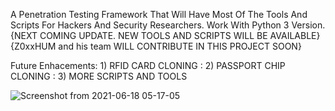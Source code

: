 A Penetration Testing Framework That Will Have Most Of The Tools And Scripts For Hackers And Security Researchers. Work With Python 3 Version.  {NEXT COMING UPDATE. NEW TOOLS AND SCRIPTS WILL BE AVAILABLE} {Z0xxHUM and his team WILL CONTRIBUTE IN THIS PROJECT SOON}

Future Enhacements: 1) RFID CARD CLONING
                  : 2) PASSPORT CHIP CLONING
                  : 3) MORE SCRIPTS AND TOOLS


![Screenshot from 2021-06-18 05-17-05](https://user-images.githubusercontent.com/70053073/122559646-76fa0a00-cff4-11eb-9588-bcaceb994a80.png)
